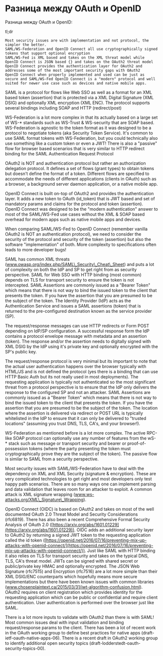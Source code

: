 # Разница между OAuth и OpenID

Разница между OAuth и OpenID:

tl;dr

```
Most security issues are with implementation and not protocol, the simpler the better.
SAML/WS-Federation and OpenID Connect all use cryptographically signed tokens that support optional encryption
SAML/WS-Fed is XML based and takes on the XML threat model while OpenID Connect is JSON based {} and takes on the OAuth2 threat model
OpenID Connect provides the authentication layer for OAuth2 and addresses some of the most important security gaps with OAuth2
OpenID Connect when properly implemented and used can be just as secure and SAML/WS-Fed OpenID Connect is a "modern" protocol and well suited for newer use case such as devices and native mobile apps.
```

SAML is a protocol for flows like Web SSO as well as a format for an XML based token (assertion) that is protected via a XML Digital Signature (XML DSIG) and optionally XML encryption (XML ENC). The protocol supports several bindings including SOAP and HTTP (redirect/post)

WS-Federation is a lot more complex in that its actually based on a large set of WS-\* standards such as WS-Trust & WS-security that are SOAP based. WS-Federation is agnostic to the token format as it was designed to be a protocol to negotiate tokens (aka Security Token Service). It's common to use SAML format tokens with WS-Federation, but you could technically also use something like a custom token or even a JWT! There is also a "passive" flow for browser based scenarios that is very similar to HTTP redirect binding for the SAML Authentication Request Protocol

OAuth2 is NOT and authentication protocol but rather an authorization delegation protocol. It defines a set of flows (grant types) to obtain tokens but doesn't define the format of a token. Different flows are specified to accommodate the needs of different applications (clients in OAuth) such as a browser, a background server daemon application, or a native mobile app.

OpenID Connect is built on-top of OAuth2 and provides the authentication layer. It adds a new token to OAuth (id\_token) that is JWT based and set of mandatory params and claims for the protocol and token (assertion). OpenID Connect was designed to be the "modern authentication" answer to most of the SAML/WS-Fed use cases without the XML & SOAP based overhead for modern apps such as native mobile apps and devices.

When comparing SAML/WS-Fed to OpenID Connect (remember vanilla OAuth2 is NOT an authentication protocol), we need to consider the security of the protocol and security of the token (assertion) but also the software "implementation" of both. More complexity to specifications often leads to more developer bugs!

SAML has common XML threats (www.owasp.org/index.php/SAML\_Security\_Cheat\_Sheet) and puts a lot of complexity on both the IdP and SP to get right from as security perspective. SAML for Web SSO with HTTP binding (most common) depends on TLS for transport security to ensure the token is not intercepted. SAML Assertions are commonly issued as a "Bearer Token" which means that there is not way to bind the issued token to the client that presents the token. If you have the assertion that you are presumed to be the subject of the token. The Identity Provider (IdP) acts as the Authentication Service and issues a SAML assertions (token) that is returned to the pre-configured destination known as the service provider (SP).

The request/response messages can use HTTP redirects or Form POST depending on IdP/SP configuration. A successful response form the IdP contains a protocol envelope message with metadata and an assertion (token). The response and/or the assertion needs to digitally signed with XML DSIG by the IdP using it's private key and optionally encrypted with the SP's public key.

The request/response protocol is very minimal but its important to note that the actual user authentication happens over the browser typically with HTML/JS and is not defined the protocol (yes there is a binding that can use HTTP Basic Auth but its not really used in most deployments). The requesting application is typically not authenticated so the most significant threat from a protocol perspective is to ensure that the IdP only delivers the response to the configured SP and not an attacker. SAML Assertions are commonly issued as a "Bearer Token" which means that there is not way to bind the issued token to the client that presents the token. If you have the assertion that you are presumed to be the subject of the token. The location where the assertion is delivered via redirect or POST URL is typically whitelisted in the IdP to ensure that it can only be delivered to "trusted locations" (assuming you trust DNS, TLS, CA's, and your browser!).

WS-Federation as mentioned before is a lot more complex. The active RPC-like SOAP protocol can optionally use any number of features from the wS-\* stack such as message or transport security and bearer or proof-of-possession tokens (where the party presenting the token must cryptographically prove they are the subject of the token). The passive flow is similar to SAML from a security perspective.

Most security issues with SAML/WS-Federation have to deal with the dependency on XML and XML Security (signature & encryption). These are very complicated technologies to get right and most developers only test happy path scenarios. There are so many ways one can implement parsing and data validation that leaves room for an attacker to exploit. A common attack is XML signature wrapping (www.ws-attacks.org/XML\_Signature\_Wrapping).

OpenID Connect (OIDC) is based on OAuth2 and takes on most of the well documented OAuth 2.0 Threat Model and Security Considerations (rfc6819). There has also been a recent Comprehensive Formal Security Analysis of OAuth 2.0 ([https://arxiv.org/abs/1601.01229](https://arxiv.org/abs/1601.01229)). OIDC adds an additional security layer to OAuth2 by returning a signed JWT token to the requesting application called the id token ([https://openid.net/2016/07/16/preventing-mix-up-attacks-with-openid-connect/](https://openid.net/2016/07/16/preventing-mix-up-attacks-with-openid-connect/)). Just like SAML with HTTP binding it also relies on TLS for transport security and takes on the typical DNS, TLS, CA's threat model. JWTs can be signed with shared secret or public/private key HMAC and optionally encrypted. The JSON Web Signature (rfc7515) and Encryption (rfc7516) are a lot more simple than their XML DSIG/ENC counterparts which hopefully means more secure implementations but there have been known issues with common libraries (www.chosenplaintext.ca/2015/03/31/jwt-algorithm-confusion.html). OAuth2 requires on client registration which provides identity for the requesting application which can be public or confidential and require client authentication. User authentication is performed over the browser just like SAML.

There is a lot more inputs to validate with OAuth2 than there is with SAML! Most common issues deal with input validation and binding request/response params to the client. There has been a lot of recent work in the OAuth working group to define best practices for native apps (draft-ietf-oauth-native-apps-06). There is a recent draft in OAuth2 working group to identify additional open security topics (draft-lodderstedt-oauth-security-topics-00).
